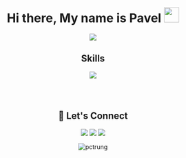 <h1 align="center">Hi there, My name is Pavel <img src="https://media.giphy.com/media/hvRJCLFzcasrR4ia7z/giphy.gif" width="35"></h1> 

<p align="center">
  <a href="https://github.com/DenverCoder1/readme-typing-svg"><img src="https://readme-typing-svg.herokuapp.com?lines=MS+Dynamics+Nav;MS+Dynamics+Business+Central;T-SQL;Always+learning+new+things&center=true&width=500&height=50&color=5FD5F5"></a>
</p>

<h2 align="center">Skills </h2>
<p align="center">
  <a href="https://skillicons.dev">
    <img src="https://skillicons.dev/icons?i=cs,visualstudio,vscode,java,idea,postman,azure,postgres" />
  </a>
</p>

<p href="https://discord.gg/onlp" align="center">
    <img alt="" src="https://github-readme-stats.vercel.app/api?username=proninp&theme=react&show_icons=true">
</p>

<br/>

<h2 align="center"> 🤝 Let's Connect </h2>

<p align="center">
	<a href="mailto:stackcrawler@gmail.com" target="_blank"><img src="https://img.icons8.com/fluency/50/000000/mail.png"/></a>
	<a href="https://github.com/proninp" target="_blank"><img src="https://img.icons8.com/fluency/48/000000/github.png"/></a>
	<a href="https://www.linkedin.com/in/proninp" target="_blank"><img src="https://img.icons8.com/fluency/50/000000/linkedin-circled.png"/></a>
</p>

<p align="center"> <img src="https://komarev.com/ghpvc/?username=proninp&label=Profile%20views&color=0e75b6&style=plastic" alt="pctrung" /> </p> 

